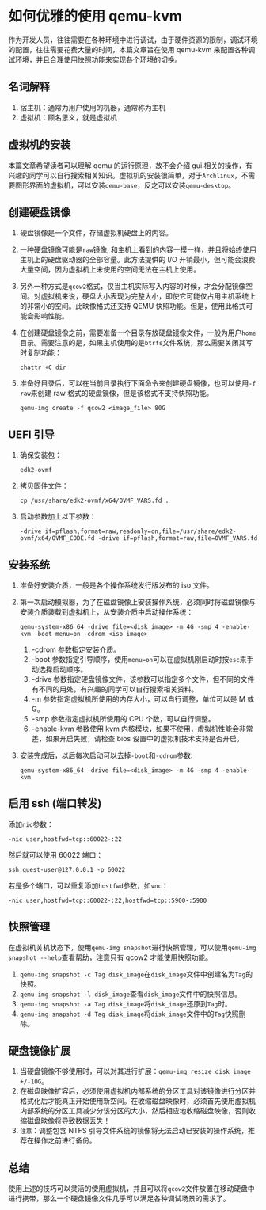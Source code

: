 # 如何优雅的使用 qemu-kvm

作为开发人员，往往需要在各种环境中进行调试，由于硬件资源的限制，调试环境的配置，往往需要花费大量的时间，本篇文章旨在使用 qemu-kvm 来配置各种调试环境，并且合理使用快照功能来实现各个环境的切换。

## 名词解释

1. 宿主机：通常为用户使用的机器，通常称为主机
2. 虚拟机：顾名思义，就是虚拟机

## 虚拟机的安装

本篇文章希望读者可以理解 qemu 的运行原理，故不会介绍 gui 相关的操作，有兴趣的同学可以自行搜索相关知识。虚拟机的安装很简单，对于`Archlinux`，不需要图形界面的虚拟机，可以安装`qemu-base`，反之可以安装`qemu-desktop`。

## 创建硬盘镜像

1. 硬盘镜像是一个文件，存储虚拟机硬盘上的内容。
2. 一种硬盘镜像可能是`raw`镜像, 和主机上看到的内容一模一样，并且将始终使用主机上的硬盘驱动器的全部容量。此方法提供的 I/O 开销最小，但可能会浪费大量空间，因为虚拟机上未使用的空间无法在主机上使用。
3. 另外一种方式是`qcow2`格式，仅当主机实际写入内容的时候，才会分配镜像空间。对虚拟机来说，硬盘大小表现为完整大小，即使它可能仅占用主机系统上的非常小的空间。此映像格式还支持 QEMU 快照功能。但是，使用此格式可能会影响性能。
4. 在创建硬盘镜像之前，需要准备一个目录存放硬盘镜像文件，一般为用户`home`目录。需要注意的是，如果主机使用的是`btrfs`文件系统，那么需要关闭其写时复制功能：

   ```shell
   chattr +C dir
   ```

5. 准备好目录后，可以在当前目录执行下面命令来创建硬盘镜像，也可以使用`-f raw`来创建 raw 格式的硬盘镜像，但是该格式不支持快照功能。

   ```shell
   qemu-img create -f qcow2 <image_file> 80G
   ```

## UEFI 引导

1. 确保安装包：

   ```shell
   edk2-ovmf
   ```

2. 拷贝固件文件：

   ```shell
   cp /usr/share/edk2-ovmf/x64/OVMF_VARS.fd .
   ```

3. 启动参数加上以下参数：

   ```shell
   -drive if=pflash,format=raw,readonly=on,file=/usr/share/edk2-ovmf/x64/OVMF_CODE.fd -drive if=pflash,format=raw,file=OVMF_VARS.fd
   ```

## 安装系统

1. 准备好安装介质，一般是各个操作系统发行版发布的 iso 文件。
2. 第一次启动模拟器，为了在磁盘镜像上安装操作系统，必须同时将磁盘镜像与安装介质装载到虚拟机上，从安装介质中启动操作系统：

   ```shell
   qemu-system-x86_64 -drive file=<disk_image> -m 4G -smp 4 -enable-kvm -boot menu=on -cdrom <iso_image>
   ```

   1. -cdrom 参数指定安装介质。
   2. -boot 参数指定引导顺序，使用`menu=on`可以在虚拟机刚启动时按`esc`来手动选择启动顺序。
   3. -drive 参数指定硬盘镜像文件，该参数可以指定多个文件，但不同的文件有不同的用处，有兴趣的同学可以自行搜索相关资料。
   4. -m 参数指定虚拟机所使用的内存大小，可以自行调整，单位可以是 M 或 G。
   5. -smp 参数指定虚拟机所使用的 CPU 个数，可以自行调整。
   6. -enable-kvm 参数使用 kvm 内核模块，如果不使用，虚拟机性能会非常差，如果开启失败，请检查 bios 设置中的虚拟机技术支持是否开启。

3. 安装完成后，以后每次启动可以去掉`-boot`和`-cdrom`参数:

   ```shell
   qemu-system-x86_64 -drive file=<disk_image> -m 4G -smp 4 -enable-kvm
   ```

## 启用 ssh (端口转发)

添加`nic`参数：

```shell
-nic user,hostfwd=tcp::60022-:22
```

然后就可以使用 60022 端口：

```shell
ssh guest-user@127.0.0.1 -p 60022
```

若是多个端口，可以重复添加`hostfwd`参数，如`vnc`：

```shell
-nic user,hostfwd=tcp::60022-:22,hostfwd=tcp::5900-:5900
```

## 快照管理

在虚拟机关机状态下，使用`qemu-img snapshot`进行快照管理，可以使用`qemu-img snapshot --help`查看帮助，注意只有 qcow2 才能使用快照功能。

1. `qemu-img snapshot -c Tag disk_image`在`disk_image`文件中创建名为`Tag`的快照。
2. `qemu-img snapshot -l disk_image`查看`disk_image`文件中的快照信息。
3. `qemu-img snapshot -a Tag disk_image`将`disk_image`还原到`Tag`时。
4. `qemu-img snapshot -d Tag disk_image`将`disk_image`文件中的`Tag`快照删除。

## 硬盘镜像扩展

1. 当硬盘镜像不够使用时，可以对其进行扩展：`qemu-img resize disk_image +/-10G`。
2. 在磁盘映像扩容后，必须使用虚拟机内部系统的分区工具对该镜像进行分区并格式化后才能真正开始使用新空间。在收缩磁盘映像时，必须首先使用虚拟机内部系统的分区工具减少分该分区的大小，然后相应地收缩磁盘映像，否则收缩磁盘映像将导致数据丢失！
3. `注意`：调整包含 NTFS 引导文件系统的镜像将无法启动已安装的操作系统，推荐在操作之前进行备份。

## 总结

使用上述的技巧可以灵活的使用虚拟机，并且可以将`qcow2`文件放置在移动硬盘中进行携带，那么一个硬盘镜像文件几乎可以满足各种调试场景的需求了。
